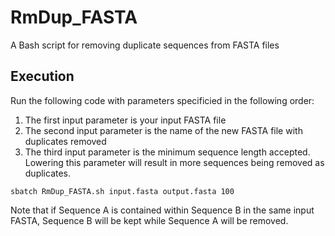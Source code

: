 # RmDup_FASTA
A Bash script for removing duplicate sequences from FASTA files
## Execution
Run the following code with parameters specificied in the following order:
1. The first input parameter is your input FASTA file 
2. The second input parameter is the name of the new FASTA file with duplicates removed
3. The third input parameter is the minimum sequence length accepted. Lowering this parameter will result in more sequences being removed as duplicates.
```
sbatch RmDup_FASTA.sh input.fasta output.fasta 100
```
Note that if Sequence A is contained within Sequence B in the same input FASTA, Sequence B will be kept while Sequence A will be removed.

